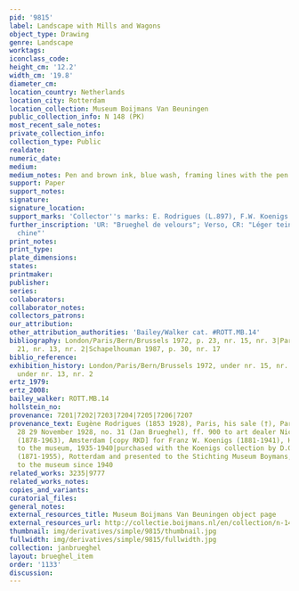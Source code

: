 ```yaml
---
pid: '9815'
label: Landscape with Mills and Wagons
object_type: Drawing
genre: Landscape
worktags:
iconclass_code:
height_cm: '12.2'
width_cm: '19.8'
diameter_cm:
location_country: Netherlands
location_city: Rotterdam
location_collection: Museum Boijmans Van Beuningen
public_collection_info: N 148 (PK)
most_recent_sale_notes:
private_collection_info:
collection_type: Public
realdate:
numeric_date:
medium:
medium_notes: Pen and brown ink, blue wash, framing lines with the pen in brown ink
support: Paper
support_notes:
signature:
signature_location:
support_marks: 'Collector''s marks: E. Rodrigues (L.897), F.W. Koenigs (L.1023a)'
further_inscription: 'UR: "Brueghel de velours"; Verso, CR: "Léger teint encre de
  chine"'
print_notes:
print_type:
plate_dimensions:
states:
printmaker:
publisher:
series:
collaborators:
collaborator_notes:
collectors_patrons:
our_attribution:
other_attribution_authorities: 'Bailey/Walker cat. #ROTT.MB.14'
bibliography: London/Paris/Bern/Brussels 1972, p. 23, nr. 15, nr. 3|Paris 1974, p.
  21, nr. 13, nr. 2|Schapelhouman 1987, p. 30, nr. 17
biblio_reference:
exhibition_history: London/Paris/Bern/Brussels 1972, under nr. 15, nr. 3|Paris 1974,
  under nr. 13, nr. 2
ertz_1979:
ertz_2008:
bailey_walker: ROTT.MB.14
hollstein_no:
provenance: 7201|7202|7203|7204|7205|7206|7207
provenance_text: Eugène Rodrigues (1853 1928), Paris, his sale (†), Paris (Lair Dubreuil),
  28 29 November 1928, no. 31 (Jan Brueghel), ff. 900 to art dealer Nicolaas Beets
  (1878-1963), Amsterdam [copy RKD] for Franz W. Koenigs (1881-1941), Haarlem|on loan
  to the museum, 1935-1940|purchased with the Koenigs collection by D.G. van Beuningen
  (1871-1955), Rotterdam and presented to the Stichting Museum Boymans, 1940|on loan
  to the museum since 1940
related_works: 3235|9777
related_works_notes:
copies_and_variants:
curatorial_files:
general_notes:
external_resources_title: Museum Boijmans Van Beuningen object page
external_resources_url: http://collectie.boijmans.nl/en/collection/n-148-(pk)
thumbnail: img/derivatives/simple/9815/thumbnail.jpg
fullwidth: img/derivatives/simple/9815/fullwidth.jpg
collection: janbrueghel
layout: brueghel_item
order: '1133'
discussion:
---
```

